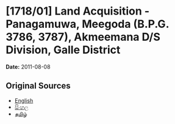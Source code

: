 # [1718/01] Land Acquisition - Panagamuwa, Meegoda (B.P.G. 3786, 3787), Akmeemana D/S Division, Galle District

**Date:** 2011-08-08

## Original Sources

- [English](https://documents.gov.lk/view/extra-gazettes/2011/8/1718-01_E.pdf)
- [සිංහල](https://documents.gov.lk/view/extra-gazettes/2011/8/1718-01_S.pdf)
- [தமிழ்](https://documents.gov.lk/view/extra-gazettes/2011/8/1718-01_T.pdf)
